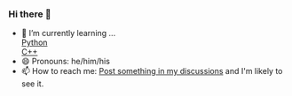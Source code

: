 ### Hi there 👋
- 🌱 I’m currently learning ...  
  [Python](https://python.org)  
  [C++](https://isocpp.org)
- 😄 Pronouns: he/him/his
- 📫 How to reach me: [Post something in my discussions](https://github.com/void5/void5/discussions/new?category=general) and I'm likely to see it.

  
<!--
**void5/void5** is a ✨ _special_ ✨ repository because its `README.md` (this file) appears on your GitHub profile.

Here are some ideas to get you started:

- 🔭 I’m currently working on ...
- 🌱 I’m currently learning ...
- 👯 I’m looking to collaborate on ...
- 🤔 I’m looking for help with ...
- 💬 Ask me about ...
- 📫 How to reach me: ...
- 😄 Pronouns: ...
- ⚡ Fun fact: ...
-->
